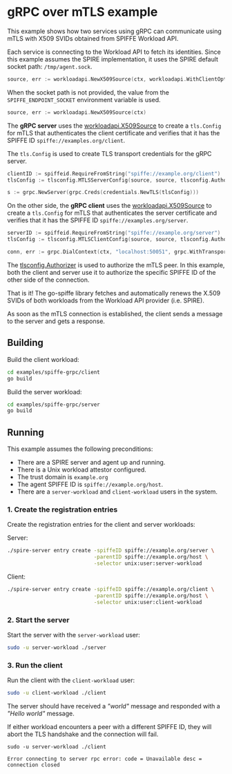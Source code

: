 # gRPC over mTLS example 

This example shows how two services using gRPC can communicate using mTLS with X509 SVIDs obtained from SPIFFE Workload API.

Each service is connecting to the Workload API to fetch its identities. Since this example assumes the SPIRE implementation, it uses the SPIRE default socket path: `/tmp/agent.sock`. 

```go
source, err := workloadapi.NewX509Source(ctx, workloadapi.WithClientOptions(workloadapi.WithAddr(socketPath)))
```

When the socket path is not provided, the value from the `SPIFFE_ENDPOINT_SOCKET` environment variable is used.

```go
source, err := workloadapi.NewX509Source(ctx)
```

The **gRPC server** uses the [workloadapi.X509Source](https://pkg.go.dev/github.com/spiffe/go-spiffe/v2/workloadapi?tab=doc#X509Source) to create a `tls.Config` for mTLS that authenticates the client certificate and verifies that it has the SPIFFE ID `spiffe://examples.org/client`.

The `tls.Config` is used to create TLS transport credentials for the gRPC server.

```go
clientID := spiffeid.RequireFromString("spiffe://example.org/client")
tlsConfig := tlsconfig.MTLSServerConfig(source, source, tlsconfig.AuthorizeID(clientID))

s := grpc.NewServer(grpc.Creds(credentials.NewTLS(tlsConfig)))
```
	
On the other side, the **gRPC client** uses the [workloadapi.X509Source](https://pkg.go.dev/github.com/spiffe/go-spiffe/v2/workloadapi?tab=doc#X509Source) to create a `tls.Config` for mTLS that authenticates the server certificate and verifies that it has the SPIFFE ID `spiffe://examples.org/server`.

```go
serverID := spiffeid.RequireFromString("spiffe://example.org/server")
tlsConfig := tlsconfig.MTLSClientConfig(source, source, tlsconfig.AuthorizeID(serverID))

conn, err := grpc.DialContext(ctx, "localhost:50051", grpc.WithTransportCredentials(credentials.NewTLS(tlsConfig)))
```

The [tlsconfig.Authorizer](https://pkg.go.dev/github.com/spiffe/go-spiffe/v2/spiffetls/tlsconfig?tab=doc#Authorizer) is used to authorize the mTLS peer. In this example, both the client and server use it to authorize the specific SPIFFE ID of the other side of the connection.

That is it! The go-spiffe library fetches and automatically renews the X.509 SVIDs of both workloads from the Workload API provider (i.e. SPIRE).

As soon as the mTLS connection is established, the client sends a message to the server and gets a response.

## Building
Build the client workload:
```bash
cd examples/spiffe-grpc/client
go build
```

Build the server workload:
```bash
cd examples/spiffe-grpc/server
go build
```

## Running
This example assumes the following preconditions:
- There are a SPIRE server and agent up and running.
- There is a Unix workload attestor configured.
- The trust domain is `example.org`
- The agent SPIFFE ID is `spiffe://example.org/host`.
- There are a `server-workload` and `client-workload` users in the system.

### 1. Create the registration entries
Create the registration entries for the client and server workloads:

Server:
```bash
./spire-server entry create -spiffeID spiffe://example.org/server \
                            -parentID spiffe://example.org/host \
                            -selector unix:user:server-workload
```

Client: 
```bash
./spire-server entry create -spiffeID spiffe://example.org/client \
                            -parentID spiffe://example.org/host \
                            -selector unix:user:client-workload
```

### 2. Start the server
Start the server with the `server-workload` user:
```bash
sudo -u server-workload ./server
```

### 3. Run the client
Run the client with the `client-workload` user:
```bash
sudo -u client-workload ./client
```

The server should have received a _"world"_ message and responded with a _"Hello world"_ message.

If either workload encounters a peer with a different SPIFFE ID, they will abort the TLS handshake and the connection will fail. 

```
sudo -u server-workload ./client

Error connecting to server rpc error: code = Unavailable desc = connection closed
```
